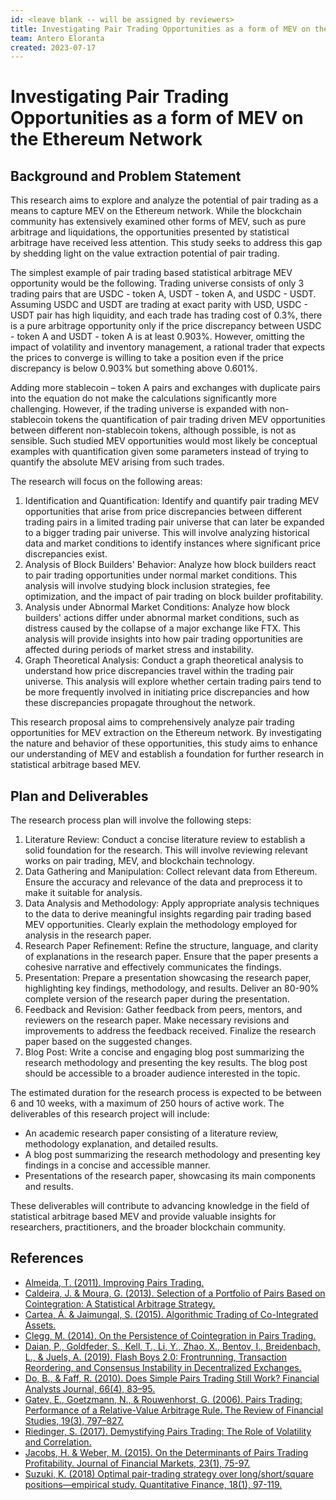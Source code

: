 ```yaml
---
id: <leave blank -- will be assigned by reviewers>
title: Investigating Pair Trading Opportunities as a form of MEV on the Ethereum Network
team: Antero Eloranta
created: 2023-07-17
---
```


# Investigating Pair Trading Opportunities as a form of MEV on the Ethereum Network
## Background and Problem Statement
This research aims to explore and analyze the potential of pair trading as a means to capture MEV on the Ethereum network. While the blockchain community has extensively examined other forms of MEV, such as pure arbitrage and liquidations, the opportunities presented by statistical arbitrage have received less attention. This study seeks to address this gap by shedding light on the value extraction potential of pair trading.

The simplest example of pair trading based statistical arbitrage MEV opportunity would be the following. Trading universe consists of only 3 trading pairs that are USDC - token A, USDT - token A, and USDC - USDT. Assuming USDC and USDT are trading at exact parity with USD, USDC - USDT pair has high liquidity, and each trade has trading cost of 0.3%, there is a pure arbitrage opportunity only if the price discrepancy between USDC - token A and USDT - token A is at least 0.903%. However, omitting the impact of volatility and inventory management, a rational trader that expects the prices to converge is willing to take a position even if the price discrepancy is below 0.903% but something above 0.601%. 

Adding more stablecoin – token A pairs and exchanges with duplicate pairs into the equation do not make the calculations significantly more challenging. However, if the trading universe is expanded with non-stablecoin tokens the quantification of pair trading driven MEV opportunities between different non-stablecoin tokens, although possible, is not as sensible. Such studied MEV opportunities would most likely be conceptual examples with quantification given some parameters instead of trying to quantify the absolute MEV arising from such trades.

The research will focus on the following areas:
1. Identification and Quantification: Identify and quantify pair trading MEV opportunities that arise from price discrepancies between different trading pairs in a limited trading pair universe that can later be expanded to a bigger trading pair universe. This will involve analyzing historical data and market conditions to identify instances where significant price discrepancies exist.
2. Analysis of Block Builders' Behavior: Analyze how block builders react to pair trading opportunities under normal market conditions. This analysis will involve studying block inclusion strategies, fee optimization, and the impact of pair trading on block builder profitability.
3. Analysis under Abnormal Market Conditions: Analyze how block builders' actions differ under abnormal market conditions, such as distress caused by the collapse of a major exchange like FTX. This analysis will provide insights into how pair trading opportunities are affected during periods of market stress and instability.
4. Graph Theoretical Analysis: Conduct a graph theoretical analysis to understand how price discrepancies travel within the trading pair universe. This analysis will explore whether certain trading pairs tend to be more frequently involved in initiating price discrepancies and how these discrepancies propagate throughout the network.

This research proposal aims to comprehensively analyze pair trading opportunities for MEV extraction on the Ethereum network. By investigating the nature and behavior of these opportunities, this study aims to enhance our understanding of MEV and establish a foundation for further research in statistical arbitrage based MEV.

## Plan and Deliverables

The research process plan will involve the following steps:

1. Literature Review: Conduct a concise literature review to establish a solid foundation for the research. This will involve reviewing relevant works on pair trading, MEV, and blockchain technology.
2. Data Gathering and Manipulation: Collect relevant data from Ethereum. Ensure the accuracy and relevance of the data and preprocess it to make it suitable for analysis.
3. Data Analysis and Methodology: Apply appropriate analysis techniques to the data to derive meaningful insights regarding pair trading based MEV opportunities. Clearly explain the methodology employed for analysis in the research paper.
4. Research Paper Refinement: Refine the structure, language, and clarity of explanations in the research paper. Ensure that the paper presents a cohesive narrative and effectively communicates the findings.
5. Presentation: Prepare a presentation showcasing the research paper, highlighting key findings, methodology, and results. Deliver an 80-90% complete version of the research paper during the presentation.
6. Feedback and Revision: Gather feedback from peers, mentors, and reviewers on the research paper. Make necessary revisions and improvements to address the feedback received. Finalize the research paper based on the suggested changes.
7. Blog Post: Write a concise and engaging blog post summarizing the research methodology and presenting the key results. The blog post should be accessible to a broader audience interested in the topic.

The estimated duration for the research process is expected to be between 6 and 10 weeks, with a maximum of 250 hours of active work. The deliverables of this research project will include:

- An academic research paper consisting of a literature review, methodology explanation, and detailed results.
- A blog post summarizing the research methodology and presenting key findings in a concise and accessible manner.
- Presentations of the research paper, showcasing its main components and results.

These deliverables will contribute to advancing knowledge in the field of statistical arbitrage based MEV and provide valuable insights for researchers, practitioners, and the broader blockchain community.

## References

- [Almeida, T. (2011). Improving Pairs Trading.](https://ssrn.com/abstract=2432061)
- [Caldeira, J. & Moura, G. (2013). Selection of a Portfolio of Pairs Based on Cointegration: A Statistical Arbitrage Strategy.](https://ssrn.com/abstract=2196391)
- [Cartea, Á. & Jaimungal, S. (2015). Algorithmic Trading of Co-Integrated Assets.](https://ssrn.com/abstract=2637883)
- [Clegg, M. (2014). On the Persistence of Cointegration in Pairs Trading.](https://ssrn.com/abstract=2491201)
- [Daian, P., Goldfeder, S., Kell, T., Li, Y., Zhao, X., Bentov, I., Breidenbach, L., & Juels, A. (2019). Flash Boys 2.0: Frontrunning, Transaction Reordering, and Consensus Instability in Decentralized Exchanges.](https://arxiv.org/pdf/1904.05234)
- [Do, B., & Faff, R. (2010). Does Simple Pairs Trading Still Work? Financial Analysts Journal, 66(4), 83–95.](http://www.jstor.org/stable/25741293)
- [Gatev, E., Goetzmann, N., & Rouwenhorst, G. (2006). Pairs Trading: Performance of a Relative-Value Arbitrage Rule. The Review of Financial Studies, 19(3), 797–827.](http://www.jstor.org/stable/3844014)
- [Riedinger, S. (2017). Demystifying Pairs Trading: The Role of Volatility and Correlation.](https://ssrn.com/abstract=2774063)
- [Jacobs, H. & Weber, M. (2015). On the Determinants of Pairs Trading Profitability. Journal of Financial Markets, 23(1), 75-97.](https://doi.org/10.1016/j.finmar.2014.12.001)
- [Suzuki, K. (2018) Optimal pair-trading strategy over long/short/square positions—empirical study. Quantitative Finance, 18(1), 97-119.](https://doi.org/10.1080/14697688.2017.1346277)

